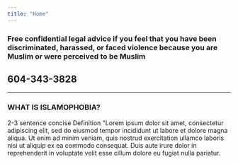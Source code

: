 ```yaml
---
title: "Home"
---
```


### Free confidential legal advice if you feel that you have been discriminated, harassed, or faced violence because you are Muslim or were perceived to be Muslim

## 604-343-3828

---

### WHAT IS ISLAMOPHOBIA?

2-3 sentence concise Definition "Lorem ipsum dolor sit amet, consectetur adipiscing elit, sed do eiusmod tempor incididunt ut labore et dolore magna aliqua. Ut enim ad minim veniam, quis nostrud exercitation ullamco laboris nisi ut aliquip ex ea commodo consequat. Duis aute irure dolor in reprehenderit in voluptate velit esse cillum dolore eu fugiat nulla pariatur.
